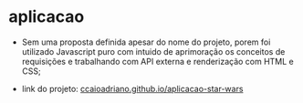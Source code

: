 # aplicacao
- Sem uma proposta definida apesar do nome do projeto, porem foi utilizado Javascript puro com intuido de aprimoração os conceitos de requisições e trabalhando com API externa e renderização com HTML e CSS;


- link do projeto: <a href="ccaioadriano.github.io/aplicacao-star-wars" target="_blank">ccaioadriano.github.io/aplicacao-star-wars</a>
